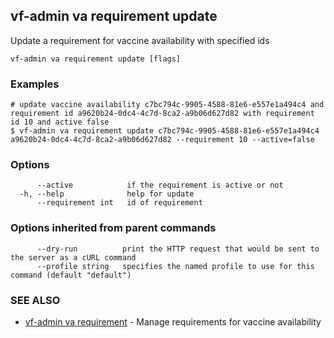 ## vf-admin va requirement update

Update a requirement for vaccine availability with specified ids

```
vf-admin va requirement update [flags]
```

### Examples

```
# update vaccine availability c7bc794c-9905-4588-81e6-e557e1a494c4 and requirement id a9620b24-0dc4-4c7d-8ca2-a9b06d627d82 with requirement id 10 and active false
$ vf-admin va requirement update c7bc794c-9905-4588-81e6-e557e1a494c4 a9620b24-0dc4-4c7d-8ca2-a9b06d627d82 --requirement 10 --active=false

```

### Options

```
      --active            if the requirement is active or not
  -h, --help              help for update
      --requirement int   id of requirement
```

### Options inherited from parent commands

```
      --dry-run          print the HTTP request that would be sent to the server as a cURL command
      --profile string   specifies the named profile to use for this command (default "default")
```

### SEE ALSO

* [vf-admin va requirement](vf-admin_va_requirement.md)	 - Manage requirements for vaccine availability

